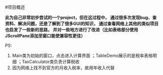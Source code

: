 #项目概述

**此为自己非常初步尝试的一个project，但在这过程中，
通过很多次发现bug、查资料、解决问题，还是了解到了很多GUI的知识，
通过查看网络上其他的类似项目也启发了一些新的思路，
并对一些地方进行了改进（比如表格部分使用JScrollPane添加至窗口能使兼容性更佳）**

PS:
1. Main类为初始的窗口，点击进入计算界面 ；TableDemo展示的是税率表格明细 ；TaxCalculator类负责计算税收
2. 因为网络上找不到官方的月收入税率，故用年收入代替
